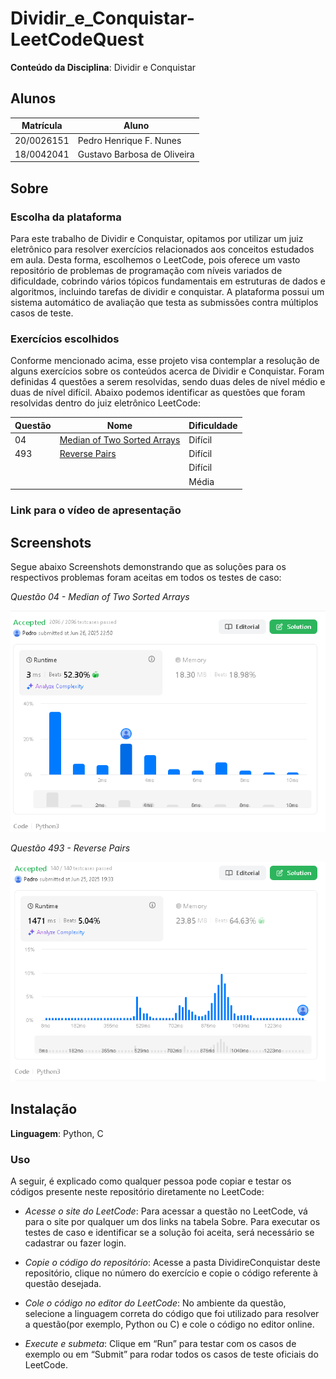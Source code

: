 # Dividir_e_Conquistar-LeetCodeQuest

**Conteúdo da Disciplina**: Dividir e Conquistar <br>

## Alunos
|Matrícula | Aluno |
| -- | -- |
| 20/0026151  |  Pedro Henrique F. Nunes |
| 18/0042041  |  Gustavo Barbosa de Oliveira |

## Sobre 
<!-- Descreva os objetivos do seu projeto e como ele funciona. -->

### Escolha da plataforma
Para este trabalho de Dividir e Conquistar, opitamos por utilizar um juiz eletrônico para resolver exercícios relacionados aos conceitos estudados em aula. Desta forma, escolhemos o LeetCode, pois oferece um vasto repositório de problemas de programação com níveis variados de dificuldade, cobrindo vários tópicos fundamentais em estruturas de dados e algoritmos, incluindo tarefas de dividir e conquistar. A plataforma possui um sistema automático de avaliação que testa as submissões contra múltiplos casos de teste. 

### Exercícios escolhidos

Conforme mencionado acima, esse projeto visa contemplar a resolução de alguns exercícios sobre os conteúdos acerca de Dividir e Conquistar. Foram definidas 4 questões a serem resolvidas, sendo duas deles de nível médio e duas de nível difícil. Abaixo podemos identificar as questões que foram resolvidas dentro do juiz eletrônico LeetCode:

| Questão | Nome                                                                                 | Dificuldade |
|---------|--------------------------------------------------------------------------------------|-------------|
|  04   | [Median of Two Sorted Arrays](https://leetcode.com/problems/median-of-two-sorted-arrays/description/)      | Difícil       |
|  493   |  [Reverse Pairs](https://leetcode.com/problems/reverse-pairs/description/)     | Difícil       |
|    |         | Difícil       |
|     |        | Média      |

### Link para o vídeo de apresentação

## Screenshots

Segue abaixo Screenshots demonstrando que as soluções para os respectivos problemas foram aceitas em todos os testes de caso:

*Questão 04 - Median of Two Sorted Arrays*

![Questão 04 - Median of Two Sorted Arrays](DividireConquistar/Questao_04/LC04.png)

*Questão 493 - Reverse Pairs*

![Questão 493 - Reverse Pairs](DividireConquistar/Questao_493/LC493.png)

## Instalação 
**Linguagem**: Python, C <br>
<!-- Descreva os pré-requisitos para rodar o seu projeto e os comandos necessários -->

### Uso 
<!-- Explique como usar seu projeto caso haja algum passo a passo após o comando de execução. -->
A seguir, é explicado como qualquer pessoa pode copiar e testar os códigos presente neste repositório diretamente no LeetCode:

- *Acesse o site do LeetCode*:
Para acessar a questão no LeetCode, vá para o site por qualquer um dos links na tabela Sobre. Para executar os testes de caso e identificar se a solução foi aceita, será necessário se cadastrar ou fazer login.

- *Copie o código do repositório*:
Acesse a pasta DividireConquistar deste repositório, clique no número do exercício e copie o código referente à questão desejada.

- *Cole o código no editor do LeetCode*:
No ambiente da questão, selecione a linguagem correta do código que foi utilizado para resolver a questão(por exemplo, Python ou C) e cole o código no editor online.

- *Execute e submeta*:
Clique em “Run” para testar com os casos de exemplo ou em “Submit” para rodar todos os casos de teste oficiais do LeetCode.
